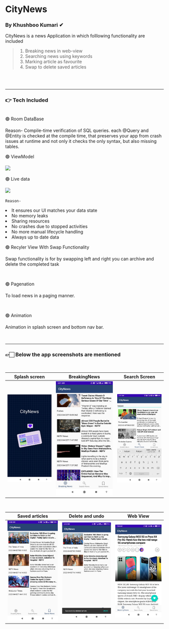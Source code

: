 # CityNews
### By Khushboo Kumari ✔

CityNews is a news Application in which folllowing functionality are included<br>
> 1. Breaking news in web-view <br>
> 2. Searching news using keywords<br>
> 3. Marking article as favourite <br>
> 4. Swap to delete saved articles <br>


<br><br>
<hr style="color:blue;">
<h3>👉 Tech Included</h3><br>
🟢 Room DataBase 
  
 Reason- Compile-time verification of SQL queries. each @Query and @Entity is checked at the compile time, that preserves your app from crash                       issues at runtime and   not only it checks the only syntax, but also missing tables.
 
 🟢 ViewModel 
 <p float="left">
  <img src="https://blog.noser.com/wp-content/uploads/2016/04/MVVM.png" width="400"/>
</p>

  
🟢 Live data
 <p float="left">
  <img src="https://user-images.githubusercontent.com/55200919/134335777-b41332cb-9800-46e8-abd9-550f7af246cc.png" width="400"/>
</p>
   
    Reason- 
   <li>It ensures our UI matches your data state
   <li>No memory leaks
   <li>Sharing resources
   <li>No crashes due to stopped activities
   <li>No more manual lifecycle handling
   <li>Always up to date data
  
<br> 


🟢 Recyler View With Swap Functionality
   
   Swap functionality is for by swapping left and right you can archive and delete the completed task
   
<br>

🟢 Pagenation
   
   To load news in a paging manner.
   
<br>

🟢 Animation
   
   Animation in splash screen and bottom nav bar.
   
<br>
<hr>
  
  




  <h3>👉🏻 Below the app screenshots are mentioned</h3><br>



Splash screen           |  BreakingNews           |      Search Screen
:-------------------------:|:-------------------------:|:-------------------------:
![](https://github.com/thekalyan001/CityNews/blob/master/images_screen/WhatsApp%20Image%202022-04-03%20at%202.45.29%20PM.jpeg)  |  ![](https://github.com/thekalyan001/CityNews/blob/master/images_screen/WhatsApp%20Image%202022-04-03%20at%202.45.29%20PM%20(5).jpeg)  |  ![](https://github.com/thekalyan001/CityNews/blob/master/images_screen/WhatsApp%20Image%202022-04-03%20at%202.45.29%20PM%20(4).jpeg)

<br>


Saved articles           |  Delete and undo           |      Web View
:-------------------------:|:-------------------------:|:-------------------------:
![](https://github.com/thekalyan001/CityNews/blob/master/images_screen/WhatsApp%20Image%202022-04-03%20at%202.45.29%20PM%20(3).jpeg)  |  ![](https://github.com/thekalyan001/CityNews/blob/master/images_screen/WhatsApp%20Image%202022-04-03%20at%202.45.29%20PM%20(2).jpeg)  |  ![](https://github.com/thekalyan001/CityNews/blob/master/images_screen/WhatsApp%20Image%202022-04-03%20at%202.45.29%20PM%20(1).jpeg)
